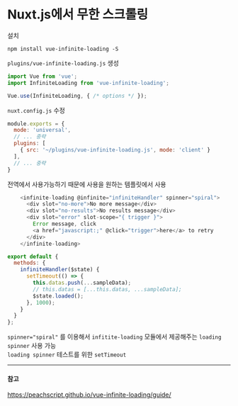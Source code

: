 # Nuxt.js에서 무한 스크롤링

설치
```
npm install vue-infinite-loading -S
```

`plugins/vue-infinite-loading.js` 생성
```javascript
import Vue from 'vue';
import InfiniteLoading from 'vue-infinite-loading';

Vue.use(InfiniteLoading, { /* options */ });
```

`nuxt.config.js` 수정
```javascript
module.exports = {
  mode: 'universal',
  // ... 중략
  plugins: [
    { src: '~/plugins/vue-infinite-loading.js', mode: 'client' }
  ],
  // ... 중략
}
```

전역에서 사용가능하기 때문에 사용을 원하는 템플릿에서 사용
```javascript
    <infinite-loading @infinite="infiniteHandler" spinner="spiral">
      <div slot="no-more">No more message</div>
      <div slot="no-results">No results message</div>
      <div slot="error" slot-scope="{ trigger }">
        Error message, click
        <a href="javascript:;" @click="trigger">here</a> to retry
      </div>
    </infinite-loading>
```

```javascript
export default {
  methods: {
    infiniteHandler($state) {
      setTimeout(() => {
        this.datas.push(...sampleData);
        // this.datas = [...this.datas, ...sampleData];
        $state.loaded();
      }, 1000);
    }
  }
};
```
`spinner="spiral"` 를 이용해서 `infitite-loading` 모듈에서 제공해주는 `loading spinner` 사용 가능\
`loading spinner` 테스트를 위한 `setTimeout`

---
#### 참고

https://peachscript.github.io/vue-infinite-loading/guide/
